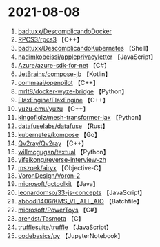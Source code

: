 # 2021-08-08

1. [badtuxx/DescomplicandoDocker](https://github.com/badtuxx/DescomplicandoDocker) 
2. [RPCS3/rpcs3](https://github.com/RPCS3/rpcs3) 【C++】
3. [badtuxx/DescomplicandoKubernetes](https://github.com/badtuxx/DescomplicandoKubernetes) 【Shell】
4. [nadimkobeissi/appleprivacyletter](https://github.com/nadimkobeissi/appleprivacyletter) 【JavaScript】
5. [Azure/azure-sdk-for-net](https://github.com/Azure/azure-sdk-for-net) 【C#】
6. [JetBrains/compose-jb](https://github.com/JetBrains/compose-jb) 【Kotlin】
7. [commaai/openpilot](https://github.com/commaai/openpilot) 【C++】
8. [mrlt8/docker-wyze-bridge](https://github.com/mrlt8/docker-wyze-bridge) 【Python】
9. [FlaxEngine/FlaxEngine](https://github.com/FlaxEngine/FlaxEngine) 【C++】
10. [yuzu-emu/yuzu](https://github.com/yuzu-emu/yuzu) 【C++】
11. [kingoflolz/mesh-transformer-jax](https://github.com/kingoflolz/mesh-transformer-jax) 【Python】
12. [datafuselabs/datafuse](https://github.com/datafuselabs/datafuse) 【Rust】
13. [kubernetes/kompose](https://github.com/kubernetes/kompose) 【Go】
14. [Qv2ray/Qv2ray](https://github.com/Qv2ray/Qv2ray) 【C++】
15. [willmcgugan/textual](https://github.com/willmcgugan/textual) 【Python】
16. [yifeikong/reverse-interview-zh](https://github.com/yifeikong/reverse-interview-zh) 
17. [mszoek/airyx](https://github.com/mszoek/airyx) 【Objective-C】
18. [VoronDesign/Voron-2](https://github.com/VoronDesign/Voron-2) 
19. [microsoft/gctoolkit](https://github.com/microsoft/gctoolkit) 【Java】
20. [leonardomso/33-js-concepts](https://github.com/leonardomso/33-js-concepts) 【JavaScript】
21. [abbodi1406/KMS_VL_ALL_AIO](https://github.com/abbodi1406/KMS_VL_ALL_AIO) 【Batchfile】
22. [microsoft/PowerToys](https://github.com/microsoft/PowerToys) 【C#】
23. [arendst/Tasmota](https://github.com/arendst/Tasmota) 【C】
24. [trufflesuite/truffle](https://github.com/trufflesuite/truffle) 【JavaScript】
25. [codebasics/py](https://github.com/codebasics/py) 【JupyterNotebook】
